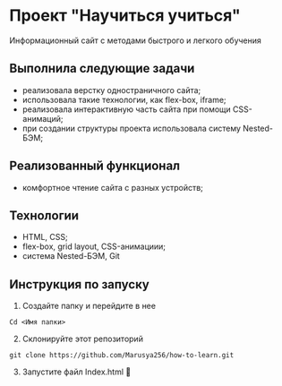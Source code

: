 # Проект "Научиться учиться"
Информационный сайт с методами быстрого и легкого обучения

## Выполнила следующие задачи
+ реализовала верстку одностраничного сайта;
+ использовала такие технологии, как flex-box, iframe;
+ реализовала интерактивную часть сайта при помощи CSS-анимаций;
+ при создании структуры проекта использовала систему Nested-БЭМ;

## Реализованный функционал
+ комфортное чтение сайта с разных устройств;

## Технологии
+ HTML, CSS;
+ flex-box, grid layout, CSS-анимациии;
+ система Nested-БЭМ, Git

## Инструкция по запуску
1.	Создайте папку и перейдите в нее
```
Cd <Имя папки>
```
2.	Склонируйте этот репозиторий
```
git clone https://github.com/Marusya256/how-to-learn.git
```
3.	Запустите файл Index.html 


